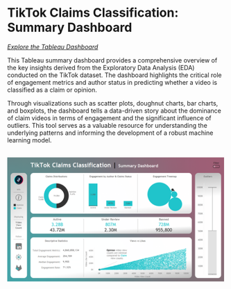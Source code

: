 # TikTok Claims Classification: Summary Dashboard

[*Explore the Tableau Dashboard*](https://public.tableau.com/app/profile/dane.tipene/viz/TikTokClaimsClassificationSummaryDashboardv2/SummaryDashboard)

This Tableau summary dashboard provides a comprehensive overview of the key insights derived from the Exploratory Data Analysis (EDA) conducted on the TikTok dataset. The dashboard highlights the critical role of engagement metrics and author status in predicting whether a video is classified as a claim or opinion. 

Through visualizations such as scatter plots, doughnut charts, bar charts, and boxplots, the dashboard tells a data-driven story about the dominance of claim videos in terms of engagement and the significant influence of outliers. This tool serves as a valuable resource for understanding the underlying patterns and informing the development of a robust machine learning model.

<br>

<img src="../Images/Final_TikTok_Claims_Classification_Summary_Dashboard.png" alt="Tableau Summary Dashboard" width="500"/>
